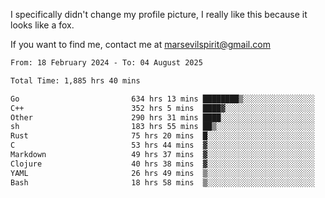I specifically didn't change my profile picture, I really like this because it looks like a fox.

If you want to find me, contact me at marsevilspirit@gmail.com

<!--START_SECTION:waka-->

```txt
From: 18 February 2024 - To: 04 August 2025

Total Time: 1,885 hrs 40 mins

Go                         634 hrs 13 mins ████████▒░░░░░░░░░░░░░░░░   33.63 %
C++                        352 hrs 5 mins  ████▓░░░░░░░░░░░░░░░░░░░░   18.67 %
Other                      290 hrs 31 mins ████░░░░░░░░░░░░░░░░░░░░░   15.41 %
sh                         183 hrs 55 mins ██▒░░░░░░░░░░░░░░░░░░░░░░   09.75 %
Rust                       75 hrs 20 mins  █░░░░░░░░░░░░░░░░░░░░░░░░   04.00 %
C                          53 hrs 44 mins  ▓░░░░░░░░░░░░░░░░░░░░░░░░   02.85 %
Markdown                   49 hrs 37 mins  ▓░░░░░░░░░░░░░░░░░░░░░░░░   02.63 %
Clojure                    40 hrs 38 mins  ▓░░░░░░░░░░░░░░░░░░░░░░░░   02.16 %
YAML                       26 hrs 49 mins  ▒░░░░░░░░░░░░░░░░░░░░░░░░   01.42 %
Bash                       18 hrs 58 mins  ▒░░░░░░░░░░░░░░░░░░░░░░░░   01.01 %
```

<!--END_SECTION:waka-->
